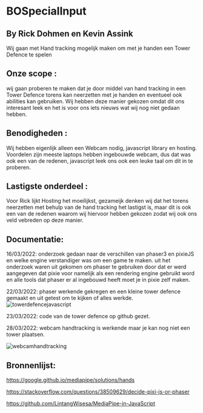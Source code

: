 # BOSpecialInput
## By Rick Dohmen en Kevin Assink
Wij gaan met Hand tracking mogelijk maken om met je handen een Tower Defence te spelen 

## Onze scope : 
wij gaan proberen te maken dat je door middel van hand tracking in een Tower Defence torens kan neerzetten met je handen en eventueel ook abilities kan gebruiken. Wij hebben deze manier gekozen omdat dit ons interesant leek en het is voor ons iets nieuws wat wij nog niet gedaan hebben.

## Benodigheden : 
Wij hebben eigenlijk alleen een Webcam nodig, javascript library en hosting. Voordelen zijn meeste laptops hebben ingebouwde webcam, dus dat was ook een van de redenen, javascript leek ons ook een leuke taal om dit in te proberen. 

## Lastigste onderdeel : 
Voor Rick lijkt Hosting het moeilijkst, gezameijk denken wij dat het torens neerzetten met behulp van de hand tracking het lastigst is, maar dit is ook een van de redenen waarom wij hiervoor hebben gekozen zodat wij ook ons veld vebreden op deze manier.

## Documentatie:
16/03/2022: onderzoek gedaan naar de verschillen van phaser3 en pixieJS en welke engine verstandiger was om een game te maken. uit het onderzoek waren uit gekomen om phaser te gebruiken door dat er werd aangegeven dat pixie voor namelijk als een rendering engine gebruikt word en alle tools dat phaser er al ingebouwd heeft moet je in pixie zelf maken.

22/03/2022:  phaser werkende gekregen en een kleine tower defence gemaakt en uit getest om te kijken of alles werkde.
![towerdefencejavascript](https://user-images.githubusercontent.com/70955143/160368899-355babd2-d990-47eb-bbb7-f94c60ab1713.png)

23/03/2022: code van de tower defence op github gezet.

28/03/2022: webcam handtracking is werkende maar je kan nog niet een tower plaatsen.

![webcamhandtracking](https://user-images.githubusercontent.com/70955143/160368844-0f9e03d5-b12f-479d-ae1c-d24800b21f9d.png)

## Bronnenlijst:
https://google.github.io/mediapipe/solutions/hands

https://stackoverflow.com/questions/38509629/decide-pixi-js-or-phaser

https://github.com/LintangWisesa/MediaPipe-in-JavaScript
